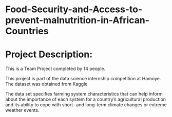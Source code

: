 # Food-Security-and-Access-to-prevent-malnutrition-in-African-Countries

# Project Description: 
This is a Team Project completed by 14 people.

This project is part of the data science internship competition at Hamoye. The dataset was obtained from Kaggle

The data set specifies farming system characteristics that can help inform about the importance of each system for a country’s agricultural production and its ability to cope with short- and long-term climate changes or extreme weather events.









